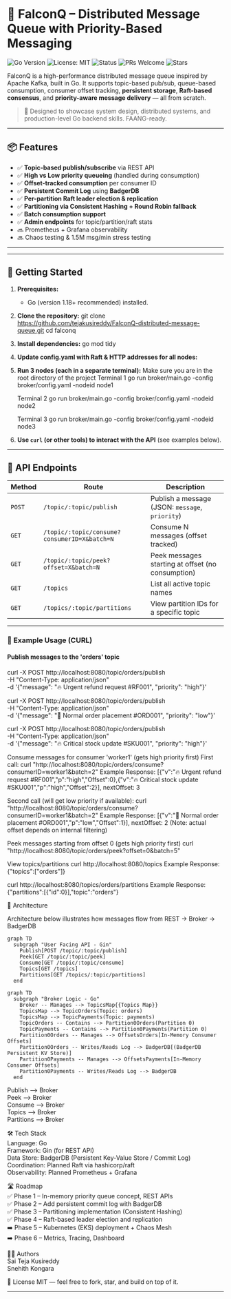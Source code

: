 # 🦅 FalconQ – Distributed Message Queue with Priority-Based Messaging

![Go Version](https://img.shields.io/badge/Go-1.18+-brightgreen?logo=go)
![License: MIT](https://img.shields.io/badge/License-MIT-yellow.svg)
![Status](https://img.shields.io/badge/Project-Active-brightgreen)
![PRs Welcome](https://img.shields.io/badge/PRs-welcome-blue.svg)
![Stars](https://img.shields.io/github/stars/tejakusireddy/FalconQ-distributed-message-queue?style=social)

FalconQ is a high-performance distributed message queue inspired by Apache Kafka, built in Go. It supports topic-based pub/sub, queue-based consumption, consumer offset tracking, **persistent storage**, **Raft-based consensus**, and **priority-aware message delivery** — all from scratch.

> 🚀 Designed to showcase system design, distributed systems, and production-level Go backend skills. FAANG-ready.

---

## 📦 Features

- ✅ **Topic-based publish/subscribe** via REST API
- ✅ **High vs Low priority queueing** (handled during consumption)
- ✅ **Offset-tracked consumption** per consumer ID
- ✅ **Persistent Commit Log** using **BadgerDB**
- ✅ **Per-partition Raft leader election & replication**
- ✅ **Partitioning via Consistent Hashing + Round Robin fallback**
- ✅ **Batch consumption support**
- ✅ **Admin endpoints** for topic/partition/raft stats
- 🔜 Prometheus + Grafana observability
- 🔜 Chaos testing & 1.5M msg/min stress testing

---

---

## 🚀 Getting Started

1.  **Prerequisites:**
    *   Go (version 1.18+ recommended) installed.
2.  **Clone the repository:**
    git clone https://github.com/tejakusireddy/FalconQ-distributed-message-queue.git
    cd falconq
3.  **Install dependencies:**
    go mod tidy
4.  **Update config.yaml with Raft & HTTP addresses for all nodes:**
5.  **Run 3 nodes (each in a separate terminal):**
    Make sure you are in the root directory of the project
    Terminal 1
     go run broker/main.go -config broker/config.yaml -nodeid node1

    Terminal 2
     go run broker/main.go -config broker/config.yaml -nodeid node2

    Terminal 3
     go run broker/main.go -config broker/config.yaml -nodeid node3
    
6.  **Use `curl` (or other tools) to interact with the API** (see examples below).

---

## 🚦 API Endpoints

| Method | Route                                       | Description                                     |
|--------|---------------------------------------------|-------------------------------------------------|
| `POST` | `/topic/:topic/publish`                     | Publish a message (JSON: `message`, `priority`) |
| `GET`  | `/topic/:topic/consume?consumerID=X&batch=N`| Consume N messages (offset tracked)             |
| `GET`  | `/topic/:topic/peek?offset=X&batch=N`       | Peek messages starting at offset (no consumption) |
| `GET`  | `/topics`                                   | List all active topic names                     |
| `GET`  | `/topics/:topic/partitions`                 | View partition IDs for a specific topic         |
---

### 🧪 Example Usage (CURL)

#### Publish messages to the 'orders' topic
curl -X POST http://localhost:8080/topic/orders/publish \
  -H "Content-Type: application/json" \
  -d '{"message": "🔥 Urgent refund request #RF001", "priority": "high"}'

curl -X POST http://localhost:8080/topic/orders/publish \
  -H "Content-Type: application/json" \
  -d '{"message": "🧊 Normal order placement #ORD001", "priority": "low"}'

curl -X POST http://localhost:8080/topic/orders/publish \
  -H "Content-Type: application/json" \
  -d '{"message": "🔥 Critical stock update #SKU001", "priority": "high"}'

Consume messages for consumer 'worker1' (gets high priority first)
First call:
curl "http://localhost:8080/topic/orders/consume?consumerID=worker1&batch=2"
Example Response: 
[{"v":"🔥 Urgent refund request #RF001","p":"high","Offset":0},{"v":"🔥 Critical stock update #SKU001","p":"high","Offset":2}], nextOffset: 3

Second call (will get low priority if available):
curl "http://localhost:8080/topic/orders/consume?consumerID=worker1&batch=2"
Example Response: 
[{"v":"🧊 Normal order placement #ORD001","p":"low","Offset":1}], nextOffset: 2 (Note: actual offset depends on internal filtering)


Peek messages starting from offset 0 (gets high priority first)
curl "http://localhost:8080/topic/orders/peek?offset=0&batch=5"

View topics/partitions
curl http://localhost:8080/topics
Example Response: {"topics":["orders"]}

curl http://localhost:8080/topics/orders/partitions
Example Response: {"partitions":[{"id":0}],"topic":"orders"}



🧠 Architecture 


Architecture below illustrates how messages flow from REST → Broker → BadgerDB

```mermaid
graph TD
  subgraph "User Facing API - Gin"
    Publish[POST /topic/:topic/publish]
    Peek[GET /topic/:topic/peek]
    Consume[GET /topic/:topic/consume]
    Topics[GET /topics]
    Partitions[GET /topics/:topic/partitions]
  end
```

```mermaid
graph TD
  subgraph "Broker Logic - Go"
    Broker -- Manages --> TopicsMap{{Topics Map}}
    TopicsMap --> TopicOrders(Topic: orders)
    TopicsMap --> TopicPayments(Topic: payments)
    TopicOrders -- Contains --> Partition0Orders(Partition 0)
    TopicPayments -- Contains --> Partition0Payments(Partition 0)
    Partition0Orders -- Manages --> OffsetsOrders[In-Memory Consumer Offsets]
    Partition0Orders -- Writes/Reads Log --> BadgerDB[(BadgerDB Persistent KV Store)]
    Partition0Payments -- Manages --> OffsetsPayments[In-Memory Consumer Offsets]
    Partition0Payments -- Writes/Reads Log --> BadgerDB
  end
```




  Publish --> Broker  
  Peek --> Broker  
  Consume --> Broker  
  Topics --> Broker  
  Partitions --> Broker  


🛠️ Tech Stack  
Language: Go  
Framework: Gin (for REST API)  
Data Store: BadgerDB (Persistent Key-Value Store / Commit Log)  
Coordination: Planned Raft via hashicorp/raft  
Observability: Planned Prometheus + Grafana  


🛣️ Roadmap  
✅ Phase 1 – In-memory priority queue concept, REST APIs  
✅ Phase 2 – Add persistent commit log with BadgerDB  
✅ Phase 3 – Partitioning implementation (Consistent Hashing)  
✅ Phase 4 – Raft-based leader election and replication  
➡️ Phase 5 – Kubernetes (EKS) deployment + Chaos Mesh  
➡️ Phase 6 – Metrics, Tracing, Dashboard  


👨‍💻 Authors  
Sai Teja Kusireddy    
Snehith Kongara  

🏁 License
MIT — feel free to fork, star, and build on top of it.


---








